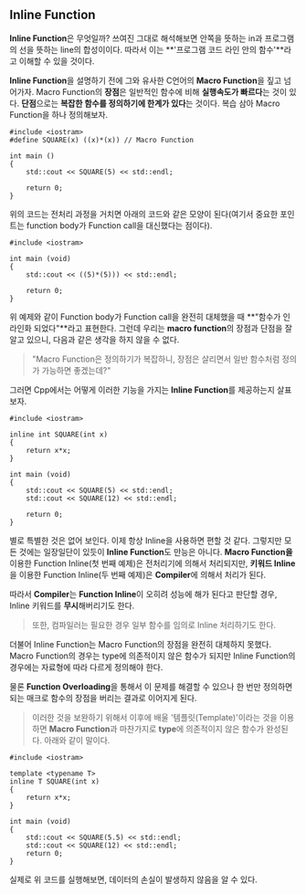 ## Inline Function  

**Inline Function**은 무엇일까? 쓰여진 그대로 해석해보면 안쪽을 뜻하는 in과 프로그램의 선을 뜻하는 line의 합성이이다. 따라서 이는 **'프로그램 코드 라인 안의 함수'**라고 이해할 수 있을 것이다.  

**Inline Function**을 설명하기 전에 그와 유사한 C언어의 **Macro Function**을 짚고 넘어가자. Macro Function의 **장점**은 일반적인 함수에 비해 **실행속도가 빠르다**는 것이 있다. **단점**으로는 **복잡한 함수를 정의하기에 한계가 있다**는 것이다. 복습 삼아 Macro Function을 하나 정의해보자.  

```
#include <iostram>
#define SQUARE(x) ((x)*(x)) // Macro Function

int main ()
{
	std::cout << SQUARE(5) << std::endl;

	return 0;
}
```

위의 코드는 전처리 과정을 거치면 아래의 코드와 같은 모양이 된다(여기서 중요한 포인트는 function body가 Function call을 대신했다는 점이다).  

```
#include <iostram>

int main (void)
{
	std::cout << ((5)*(5))) << std::endl;

	return 0;
}
```

위 예제와 같이 Function body가 Function call을 완전히 대체했을 때 **"함수가 인라인화 되었다"**라고 표현한다. 그런데 우리는 **macro function**의 장점과 단점을 잘 알고 있으니, 다음과 같은 생각을 하지 않을 수 없다.  

> "Macro Function은 정의하기가 복잡하니, 장점은 살리면서 일반 함수처럼 정의가 가능하면 좋겠는데?"  

그러면 Cpp에서는 어떻게 이러한 기능을 가지는 **Inline Function**를 제공하는지 살표보자.  

```
#include <iostram>

inline int SQUARE(int x)
{
	return x*x;
}

int main (void)
{
	std::cout << SQUARE(5) << std::endl;
	std::cout << SQUARE(12) << std::endl;

	return 0;
}
```

별로 특별한 것은 없어 보인다. 이제 항상 Inline을 사용하면 편할 것 같다. 그렇지만 모든 것에는 일장일단이 있듯이 **Inline Function**도 만능은 아니다. **Macro Function을** 이용한 Function Inline(첫 번째 예제)은 전처리기에 의해서 처리되지만, **키워드 Inline**을 이용한 Function Inline(두 번째 예제)은 **Compiler**에 의해서 처리가 된다.  

따라서 **Compiler**는 **Function Inline**이 오히려 성능에 해가 된다고 판단할 경우, Inline 키워드를 **무시**해버리기도 한다.  

> 또한, 컴파일러는 필요한 경우 일부 함수를 임의로 Inline 처리하기도 한다.  

더불어 Inline Function는 Macro Function의 장점을 완전히 대체하지 못했다. Macro Function의 경우는 type에 의존적이지 않은 함수가 되지만 Inline Function의 경우에는 자료형에 따라 다르게 정의해야 한다.  

물론 **Function Overloading**을 통해서 이 문제를 해결할 수 있으나 한 번만 정의하면 되는 매크로 함수의 장점을 버리는 결과로 이어지게 된다.  

> 이러한 것을 보완하기 위해서 이후에 배울 '템플릿(Template)'이라는 것을 이용하면 **Macro Function**과 마찬가지로 **type**에 의존적이지 않은 함수가 완성된다. 아래와 같이 말이다.  

```
#include <iostram>

template <typename T>
inline T SQUARE(int x)
{
	return x*x;
}

int main (void)
{
	std::cout << SQUARE(5.5) << std::endl;
	std::cout << SQUARE(12) << std::endl;
	return 0;
}
```

실제로 위 코드를 실행해보면, 데이터의 손실이 발생하지 않음을 알 수 있다.  
